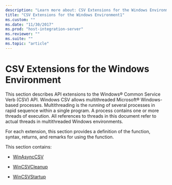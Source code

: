 ```yaml
---
description: "Learn more about: CSV Extensions for the Windows Environment"
title: "CSV Extensions for the Windows Environment1"
ms.custom: ""
ms.date: "11/30/2017"
ms.prod: "host-integration-server"
ms.reviewer: ""
ms.suite: ""
ms.topic: "article"
---
```

# CSV Extensions for the Windows Environment
This section describes API extensions to the Windows® Common Service Verb (CSV) API. Windows CSV allows multithreaded Microsoft® Windows-based processes. Multithreading is the running of several processes in rapid sequence within a single program. A process contains one or more threads of execution. All references to threads in this document refer to actual threads in multithreaded Windows environments.  
  
 For each extension, this section provides a definition of the function, syntax, returns, and remarks for using the function.  
  
 This section contains:  
  
-   [WinAsyncCSV](../core/winasynccsv1.md)  
  
-   [WinCSVCleanup](../core/wincsvcleanup1.md)  
  
-   [WinCSVStartup](../core/wincsvstartup1.md)

